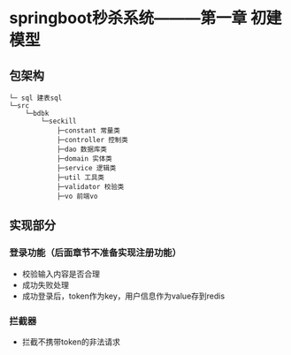# springboot秒杀系统———第一章 初建模型


## 包架构

```
└─ sql 建表sql
└─src
    └─bdbk
        └─seckill
            ├─constant 常量类
            ├─controller 控制类
            ├─dao 数据库类
            ├─domain 实体类
            ├─service 逻辑类
            ├─util 工具类
            ├─validator 校验类
            ├─vo 前端vo
```

## 实现部分

### 登录功能（后面章节不准备实现注册功能）

* 校验输入内容是否合理
* 成功失败处理
* 成功登录后，token作为key，用户信息作为value存到redis

### 拦截器
* 拦截不携带token的非法请求


    

